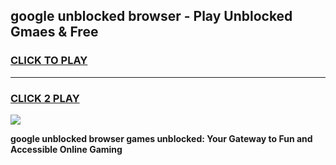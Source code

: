 
## google unblocked browser - Play Unblocked Gmaes & Free
<h3>
<a href="https://news.freeplayer.one?title=google_unblocked_browser&ref=16F">CLICK TO PLAY</a></h3>
<hr>

<h3>
<a href="https://news.freeplayer.one?title=google_unblocked_browser&ref=16F">CLICK 2 PLAY</a>
  
</h3>

<a href="https://news.freeplayer.one?title=google_unblocked_browser&ref=16F/"><img src="https://clearcache.store/games.png"></a>


**google unblocked browser games unblocked: Your Gateway to Fun and Accessible Online Gaming**
